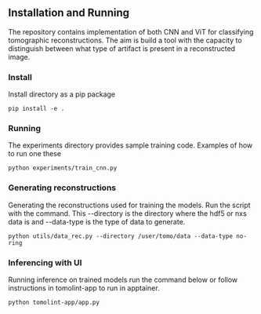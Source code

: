 ## Installation and Running

The repository contains implementation of both CNN and ViT for classifying tomographic reconstructions. The aim is build a tool
with the capacity to distinguish between what type of artifact is present in a reconstructed image. 

### Install

Install directory as a pip package

``` pip install -e . ```

### Running

The experiments directory provides sample training code. Examples of how to run one these

``` python experiments/train_cnn.py ```

### Generating reconstructions

Generating the reconstructions used for training the models. Run the script with the command.
This --directory is the directory where the hdf5 or nxs data is and --data-type is the type of data to generate.

``` python utils/data_rec.py --directory /user/tomo/data --data-type no-ring ```

### Inferencing with UI

Running inference on trained models run the command below or follow instructions in tomolint-app to run in apptainer.

``` python tomolint-app/app.py ```

